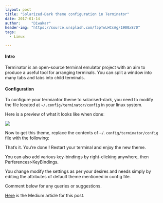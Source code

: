 ```yaml
---
layout: post
title: "Solarized-Dark theme configuration in Terminator"
date: 2017-01-14
author:     "Diwakar"
header-img: "https://source.unsplash.com/f5pTwLHCsAg/1900x870"
tags:
  - Linux

---
```

 

#### Intro

Terminator is an open-source terminal emulator project with an aim to produce a
useful tool for arranging terminals. You can split a window into many tabs and
tabs into child terminals.

#### Configuration

To configure your termiantor theme to solarised-dark, you need to modify the
file located at `~/.config/terminator/config` in your linux system.

Here is a preview of what it looks like when done:

![](https://cdn-images-1.medium.com/max/900/1*lhwAer0NOlQTaveQytiwzA.png)

Now to get this theme, replace the contents of `~/.config/terminator/config` file with the following:

<script src="https://gist.github.com/magician03/bd902770b3ccff82dd54fd5c361381a4.js"></script>

That’s it. You’re done ! Restart your terminal and enjoy the new theme.

You can also add various key-bindings by right-clicking anywhere, then
Perferences>KeyBindings.

You change modify the settings as per your desires and needs simply by editing
the attributes of default theme mentioned in config file.

Comment below for any queries or suggestions.

[Here](https://medium.com/@magician03/solarized-dark-theme-configuration-in-terminator-4b106d0b0c58) is the Medium article for this post.